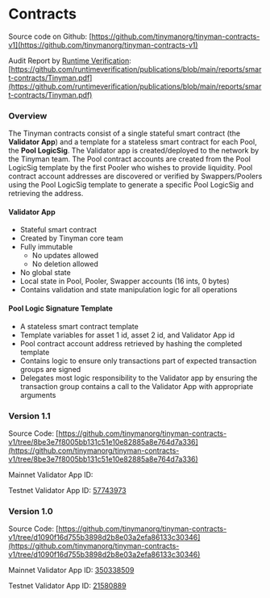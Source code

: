 # Contracts

Source code on Github: [https://github.com/tinymanorg/tinyman-contracts-v1](https://github.com/tinymanorg/tinyman-contracts-v1)

Audit Report by [Runtime Verification](http://runtimeverification.com): [https://github.com/runtimeverification/publications/blob/main/reports/smart-contracts/Tinyman.pdf](https://github.com/runtimeverification/publications/blob/main/reports/smart-contracts/Tinyman.pdf)

### Overview

The Tinyman contracts consist of a single stateful smart contract (the **Validator App**) and a template for a stateless smart contract for each Pool, the **Pool LogicSig**. The Validator app is created/deployed to the network by the Tinyman team. The Pool contract accounts are created from the Pool LogicSig template by the first Pooler who wishes to provide liquidity. Pool contract account addresses are discovered or verified by Swappers/Poolers using the Pool LogicSig template to generate a specific Pool LogicSig and retrieving the address.

#### Validator App <a href="#docs-internal-guid-b18fd459-7fff-aa47-087b-2bcfdededbc5" id="docs-internal-guid-b18fd459-7fff-aa47-087b-2bcfdededbc5"></a>

* Stateful smart contract
* Created by Tinyman core team
* Fully immutable
  * No updates allowed
  * No deletion allowed
* No global state
* Local state in Pool, Pooler, Swapper accounts (16 ints, 0 bytes)
* Contains validation and state manipulation logic for all operations

#### Pool Logic Signature Template

* A stateless smart contract template
* Template variables for asset 1 id, asset 2 id, and Validator App id
* Pool contract account address retrieved by hashing the completed template
* Contains logic to ensure only transactions part of expected transaction groups are signed
* Delegates most logic responsibility to the Validator app by ensuring the transaction group contains a call to the Validator App with appropriate arguments

### Version 1.1

Source Code: [https://github.com/tinymanorg/tinyman-contracts-v1/tree/8be3e7f8005bb131c51e10e82885a8e764d7a336](https://github.com/tinymanorg/tinyman-contracts-v1/tree/8be3e7f8005bb131c51e10e82885a8e764d7a336)

Mainnet Validator App ID:&#x20;

Testnet Validator App ID: [57743973](https://testnet.algoexplorer.io/application/57743973)&#x20;

### Version 1.0

Source Code: [https://github.com/tinymanorg/tinyman-contracts-v1/tree/d1090f16d755b3898d2b8e03a2efa86133c30346](https://github.com/tinymanorg/tinyman-contracts-v1/tree/d1090f16d755b3898d2b8e03a2efa86133c30346)

Mainnet Validator App ID: [350338509](https://algoexplorer.io/application/350338509)

Testnet Validator App ID: [21580889](https://testnet.algoexplorer.io/application/21580889)



